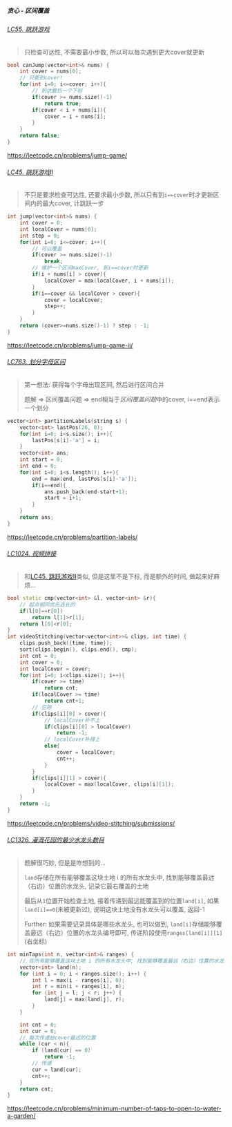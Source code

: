 ##### 贪心 - 区间覆盖

###### [LC55. 跳跃游戏](https://github.com/MyLeetCodeRecord/cpp-leetcode/blob/master/workspace/55.%E8%B7%B3%E8%B7%83%E6%B8%B8%E6%88%8F.cpp)

> 只检查可达性, 不需要最小步数, 所以可以每次遇到更大cover就更新

```CPP
bool canJump(vector<int>& nums) {
    int cover = nums[0];
    // 只能到cover!
    for(int i=0; i<=cover; i++){
        // 到达最后一个下标
        if(cover >= nums.size()-1)
            return true;
        if(cover < i + nums[i]){
            cover = i + nums[i];
        }
    }
    return false;
}
```

https://leetcode.cn/problems/jump-game/


###### [LC45. 跳跃游戏Ⅱ](https://github.com/MyLeetCodeRecord/cpp-leetcode/blob/master/workspace/45.%E8%B7%B3%E8%B7%83%E6%B8%B8%E6%88%8F-ii.cpp)

> 不只是要求检查可达性, 还要求最小步数, 所以只有到`i==cover`时才更新区间内的最大cover, 计跳跃一步

```CPP
int jump(vector<int>& nums) {
    int cover = 0;
    int localCover = nums[0];
    int step = 0;
    for(int i=0; i<=cover; i++){
        // 可以覆盖
        if(cover >= nums.size()-1)
            break;
        // 维护一个区间maxCover, 到i==cover时更新
        if(i + nums[i] > cover){
            localCover = max(localCover, i + nums[i]);
        }
        if(i==cover && localCover > cover){
            cover = localCover;
            step++;
        }
    }
    return (cover>=nums.size()-1) ? step : -1;
}
```

https://leetcode.cn/problems/jump-game-ii/



###### [LC763. 划分字母区间](https://github.com/MyLeetCodeRecord/cpp-leetcode/blob/master/workspace/763.%E5%88%92%E5%88%86%E5%AD%97%E6%AF%8D%E5%8C%BA%E9%97%B4.cpp)

> 第一想法: 获得每个字母出现区间, 然后进行区间合并
> 
> 题解 => 区间覆盖问题 => end相当于*区间覆盖问题*中的cover, i==end表示一个划分
```CPP
vector<int> partitionLabels(string s) {
    vector<int> lastPos(26, 0);
    for(int i=0; i<s.size(); i++){
        lastPos[s[i]-'a'] = i;
    }
    vector<int> ans;
    int start = 0;
    int end = 0;
    for(int i=0; i<s.length(); i++){
        end = max(end, lastPos[s[i]-'a']);
        if(i==end){
            ans.push_back(end-start+1);
            start = i+1;
        }
    }
    return ans;
}
```

https://leetcode.cn/problems/partition-labels/


###### [LC1024. 视频拼接](https://github.com/MyLeetCodeRecord/cpp-leetcode/blob/master/workspace/1024.%E8%A7%86%E9%A2%91%E6%8B%BC%E6%8E%A5.cpp)

> 和[LC45. 跳跃游戏Ⅱ]()类似, 但是这里不是下标, 而是额外的时间, 做起来好麻烦...

```CPP
bool static cmp(vector<int> &l, vector<int> &r){
    // 起点相同优先选长的
    if(l[0]==r[0])
        return l[1]>r[1];
    return l[0]<r[0];
}
int videoStitching(vector<vector<int>>& clips, int time) {
    clips.push_back({time, time});
    sort(clips.begin(), clips.end(), cmp);
    int cnt = 0;
    int cover = 0;
    int localCover = cover;
    for(int i=0; i<clips.size(); i++){
        if(cover >= time)
            return cnt;
        if(localCover >= time)
            return cnt+1;
        // 空隙
        if(clips[i][0] > cover){
            // localCover补不上
            if(clips[i][0] > localCover)
                return -1;
            // localCover补得上
            else{
                cover = localCover;
                cnt++;
            }
        }
        if(clips[i][1] > cover){
            localCover = max(localCover, clips[i][1]);
        }
    }
    return -1;
}
```
https://leetcode.cn/problems/video-stitching/submissions/


###### [LC1326. 灌溉花园的最少水龙头数目]()

> 题解很巧妙, 但是是咋想到的...
> 
> `land`存储在所有能够覆盖这块土地 i 的所有水龙头中, 找到能够覆盖最远（右边）位置的水龙头, 记录它最右覆盖的土地
>
> 最后从`1`位置开始检查土地, 接着传递到最远能覆盖到的位置`land[i]`, 如果`land[i]==0`(未被更新过), 说明这块土地没有水龙头可以覆盖, 返回-1
>
> Further: 如果需要记录具体是哪些水龙头, 也可以做到, `land[i]`存储能够覆盖最远（右边）位置的水龙头编号即可, 传递阶段使用`ranges[land[i]][1]`(右坐标)

```CPP
int minTaps(int n, vector<int>& ranges) {
    // 在所有能够覆盖这块土地 i 的所有水龙头中, 找到能够覆盖最远（右边）位置的水龙头, 记录它最右覆盖的土地
    vector<int> land(n);
    for (int i = 0; i < ranges.size(); i++) {
        int l = max(i - ranges[i], 0);
        int r = min(i + ranges[i], n);
        for (int j = l; j < r; j++) {
            land[j] = max(land[j], r);
        }
    }

    int cnt = 0;
    int cur = 0;
    // 每次传递给cover最远的位置
    while (cur < n){
        if (land[cur] == 0)
            return -1;
        // 传递
        cur = land[cur];
        cnt++;
    }
    return cnt;
}
```
https://leetcode.cn/problems/minimum-number-of-taps-to-open-to-water-a-garden/